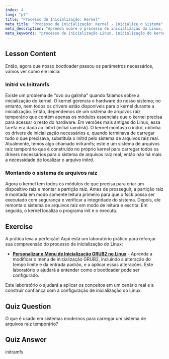 ```yaml
---
index: 4
lang: "pt"
title: "Processo de Inicialização: Kernel"
meta_title: "Processo de Inicialização: Kernel - Inicialize o Sistema"
meta_description: "Aprenda sobre o processo de inicialização do Linux, inicialização do kernel e o papel do initramfs. Entenda como o kernel monta o sistema de arquivos raiz. Guia do processo de inicialização do Linux."
meta_keywords: "processo de inicialização Linux, inicialização do kernel, initramfs, initrd, sistema de arquivos raiz, tutorial Linux, Linux para iniciantes, guia Linux"
---
```


## Lesson Content

Então, agora que nosso bootloader passou os parâmetros necessários, vamos ver como ele inicia:

### Initrd vs Initramfs

Existe um problema de "ovo ou galinha" quando falamos sobre a inicialização do kernel. O kernel gerencia o hardware do nosso sistema; no entanto, nem todos os drivers estão disponíveis para o kernel durante a inicialização. Então, dependemos de um sistema de arquivos raiz temporário que contém apenas os módulos essenciais que o kernel precisa para acessar o resto do hardware. Em versões mais antigas do Linux, essa tarefa era dada ao initrd (initial ramdisk). O kernel montava o initrd, obtinha os drivers de inicialização necessários e, quando terminava de carregar tudo o que precisava, substituía o initrd pelo sistema de arquivos raiz real. Atualmente, temos algo chamado initramfs; este é um sistema de arquivos raiz temporário que é construído no próprio kernel para carregar todos os drivers necessários para o sistema de arquivos raiz real, então não há mais a necessidade de localizar o arquivo initrd.

### Montando o sistema de arquivos raiz

Agora o kernel tem todos os módulos de que precisa para criar um dispositivo raiz e montar a partição raiz. Antes de prosseguir, a partição raiz é montada em modo somente leitura primeiro para que o fsck possa ser executado com segurança e verificar a integridade do sistema. Depois, ele remonta o sistema de arquivos raiz em modo de leitura e escrita. Em seguida, o kernel localiza o programa init e o executa.

## Exercise

A prática leva à perfeição! Aqui está um laboratório prático para reforçar sua compreensão do processo de inicialização do Linux:

- **[Personalizar o Menu de Inicialização GRUB2 no Linux](https://labex.io/pt/labs/comptia-customize-the-grub2-boot-menu-in-linux-590859)** - Aprenda a modificar o menu de inicialização GRUB2, incluindo a alteração do tempo limite e da entrada padrão, e a aplicar essas alterações. Este laboratório o ajudará a entender como o bootloader pode ser configurado.

Este laboratório o ajudará a aplicar os conceitos em um cenário real e a construir confiança com a configuração de inicialização do Linux.

## Quiz Question

O que é usado em sistemas modernos para carregar um sistema de arquivos raiz temporário?

## Quiz Answer

initramfs
